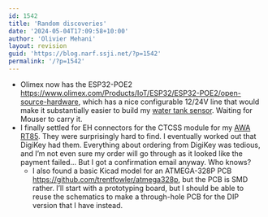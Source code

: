 ```yaml
---
id: 1542
title: 'Random discoveries'
date: '2024-05-04T17:09:58+10:00'
author: 'Olivier Mehani'
layout: revision
guid: 'https://blog.narf.ssji.net/?p=1542'
permalink: '/?p=1542'
---
```


- Olimex now has the ESP32-POE2 <https://www.olimex.com/Products/IoT/ESP32/ESP32-POE2/open-source-hardware>, which has a nice configurable 12/24V line that would make it substantially easier to build my [water tank sensor](https://blog.narf.ssji.net/tag/water-tank-sensor/). Waiting for Mouser to carry it.
- I finally settled for EH connectors for the CTCSS module for my [AWA RT85](https://blog.narf.ssji.net/tag/awa-rt85/). They were surprisingly hard to find. I eventually worked out that DigiKey had them. Everything about ordering from DigiKey was tedious, and I’m not even sure my order will go through as it looked like the payment failed… But I got a confirmation email anyway. Who knows? 
    - I also found a basic Kicad model for an ATMEGA-328P PCB <https://github.com/trentfowler/atmega328p>, but the PCB is SMD rather. I’ll start with a prototyping board, but I should be able to reuse the schematics to make a through-hole PCB for the DIP version that I have instead.